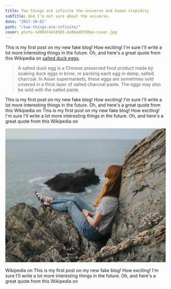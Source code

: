 ```yaml
---
title: Two things are infinite the universe and human stupidity
subTitle: And I'm not sure about the universe.
date: "2017-10-01"
path: "/two-things-are-infinite/"
cover: photo-1490474418585-ba9bad8fd0ea-cover.jpg
---
```


This is my first post on my new fake blog! How exciting! I'm sure I'll write a lot more interesting things in the future. Oh, and here's a great quote from this Wikipedia on [salted duck eggs](http://en.wikipedia.org/wiki/Salted_duck_egg).

>A salted duck egg is a Chinese preserved food product made by soaking duck eggs in brine, or packing each egg in damp, salted charcoal. In Asian supermarkets, these eggs are sometimes sold covered in a thick layer of salted charcoal paste. The eggs may also be sold with the salted paste.

This is my first post on my new fake blog! How exciting! I'm sure I'll write a lot more interesting things in the future. Oh, and here's a great quote from this Wikipedia on This is my first post on my new fake blog! How exciting! I'm sure I'll write a lot more interesting things in the future. Oh, and here's a great quote from this Wikipedia on 

![unsplash.com](./photo-1493895373845-e29753c52043.jpg)

Wikipedia on This is my first post on my new fake blog! How exciting! I'm sure I'll write a lot more interesting things in the future. Oh, and here's a great quote from this Wikipedia on